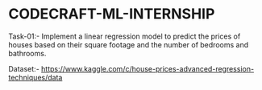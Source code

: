 # CODECRAFT-ML-INTERNSHIP

Task-01:- Implement a linear regression model to predict the prices of houses based on their square footage and the number of bedrooms and bathrooms.

Dataset:- https://www.kaggle.com/c/house-prices-advanced-regression-techniques/data
